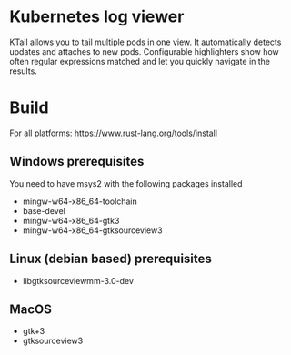 # Kubernetes log viewer

KTail allows you to tail multiple pods in one view. It automatically detects updates and attaches to new pods. Configurable highlighters show how often regular expressions matched and let you quickly navigate in the results.

# Build
For all platforms: https://www.rust-lang.org/tools/install

## Windows prerequisites
You need to have msys2 with the following packages installed

- mingw-w64-x86_64-toolchain
- base-devel
- mingw-w64-x86_64-gtk3
- mingw-w64-x86_64-gtksourceview3

## Linux (debian based) prerequisites 
- libgtksourceviewmm-3.0-dev

## MacOS
- gtk+3 
- gtksourceview3